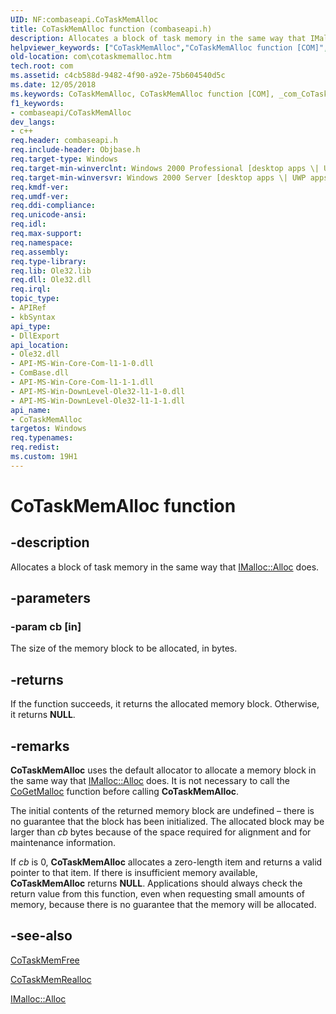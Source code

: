 ```yaml
---
UID: NF:combaseapi.CoTaskMemAlloc
title: CoTaskMemAlloc function (combaseapi.h)
description: Allocates a block of task memory in the same way that IMalloc::Alloc does.
helpviewer_keywords: ["CoTaskMemAlloc","CoTaskMemAlloc function [COM]","_com_CoTaskMemAlloc","com.cotaskmemalloc","combaseapi/CoTaskMemAlloc"]
old-location: com\cotaskmemalloc.htm
tech.root: com
ms.assetid: c4cb588d-9482-4f90-a92e-75b604540d5c
ms.date: 12/05/2018
ms.keywords: CoTaskMemAlloc, CoTaskMemAlloc function [COM], _com_CoTaskMemAlloc, com.cotaskmemalloc, combaseapi/CoTaskMemAlloc
f1_keywords:
- combaseapi/CoTaskMemAlloc
dev_langs:
- c++
req.header: combaseapi.h
req.include-header: Objbase.h
req.target-type: Windows
req.target-min-winverclnt: Windows 2000 Professional [desktop apps \| UWP apps]
req.target-min-winversvr: Windows 2000 Server [desktop apps \| UWP apps]
req.kmdf-ver: 
req.umdf-ver: 
req.ddi-compliance: 
req.unicode-ansi: 
req.idl: 
req.max-support: 
req.namespace: 
req.assembly: 
req.type-library: 
req.lib: Ole32.lib
req.dll: Ole32.dll
req.irql: 
topic_type:
- APIRef
- kbSyntax
api_type:
- DllExport
api_location:
- Ole32.dll
- API-MS-Win-Core-Com-l1-1-0.dll
- ComBase.dll
- API-MS-Win-Core-Com-l1-1-1.dll
- API-MS-Win-DownLevel-Ole32-l1-1-0.dll
- API-MS-Win-DownLevel-Ole32-l1-1-1.dll
api_name:
- CoTaskMemAlloc
targetos: Windows
req.typenames: 
req.redist: 
ms.custom: 19H1
---
```


# CoTaskMemAlloc function


## -description


Allocates a block of task memory in the same way that <a href="https://docs.microsoft.com/windows/desktop/api/objidl/nf-objidl-imalloc-alloc">IMalloc::Alloc</a> does.


## -parameters




### -param cb [in]

The size of the memory block to be allocated, in bytes.


## -returns



If the function succeeds, it returns the allocated memory block. Otherwise, it returns <b>NULL</b>.




## -remarks



<b>CoTaskMemAlloc</b> uses the default allocator to allocate a memory block in the same way that <a href="https://docs.microsoft.com/windows/desktop/api/objidl/nf-objidl-imalloc-alloc">IMalloc::Alloc</a> does. It is not necessary to call the <a href="https://docs.microsoft.com/windows/desktop/api/combaseapi/nf-combaseapi-cogetmalloc">CoGetMalloc</a> function before calling <b>CoTaskMemAlloc</b>.

The initial contents of the returned memory block are undefined – there is no guarantee that the block has been initialized. The allocated block may be larger than <i>cb</i> bytes because of the space required for alignment and for maintenance information.

If <i>cb</i> is 0, <b>CoTaskMemAlloc</b> allocates a zero-length item and returns a valid pointer to that item. If there is insufficient memory available, <b>CoTaskMemAlloc</b> returns <b>NULL</b>. Applications should always check the return value from this function, even when requesting small amounts of memory, because there is no guarantee that the memory will be allocated.




## -see-also




<a href="https://docs.microsoft.com/windows/desktop/api/combaseapi/nf-combaseapi-cotaskmemfree">CoTaskMemFree</a>



<a href="https://docs.microsoft.com/windows/desktop/api/combaseapi/nf-combaseapi-cotaskmemrealloc">CoTaskMemRealloc</a>



<a href="https://docs.microsoft.com/windows/desktop/api/objidl/nf-objidl-imalloc-alloc">IMalloc::Alloc</a>
 

 

